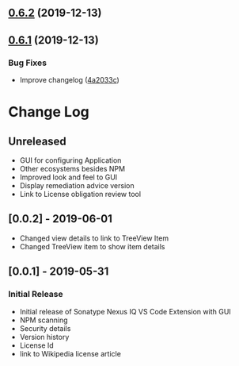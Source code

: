 ## [0.6.2](https://github.com/sonatype-nexus-community/vscode-iq-plugin/compare/v0.6.1...v0.6.2) (2019-12-13)

## [0.6.1](https://github.com/sonatype-nexus-community/vscode-iq-plugin/compare/v0.6.0...v0.6.1) (2019-12-13)


### Bug Fixes

* Improve changelog ([4a2033c](https://github.com/sonatype-nexus-community/vscode-iq-plugin/commit/4a2033cc13e7742a63d475c2f4c6ae4a008167b6))

# Change Log
## Unreleased
- GUI for configuring Application
- Other ecosystems besides NPM
- Improved look and feel to GUI
- Display remediation advice version
- Link to License obligation review tool

## [0.0.2] - 2019-06-01
- Changed view details to link to TreeView Item
- Changed TreeView item to show item details

## [0.0.1] - 2019-05-31
### Initial Release
- Initial release of Sonatype Nexus IQ VS Code Extension with GUI
- NPM scanning
- Security details
- Version history
- License Id
- link to Wikipedia license article
